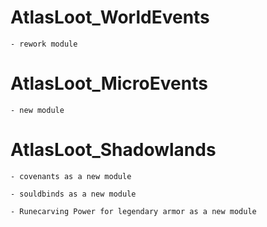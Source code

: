 
# AtlasLoot_WorldEvents

    - rework module

# AtlasLoot_MicroEvents

    - new module

# AtlasLoot_Shadowlands

    - covenants as a new module

    - souldbinds as a new module

    - Runecarving Power for legendary armor as a new module
